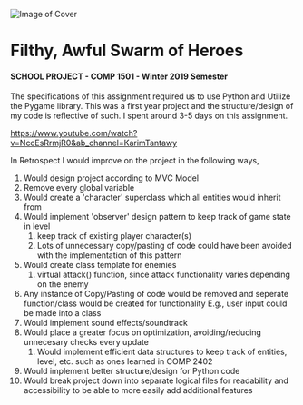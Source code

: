![Image of Cover](https://github.com/KarimTantawy/COMP1501-Filthy-Awful-Swarm-of-Heroes-Assignment-2-Python-Pygame/blob/master/Filthy%2C%20Awful%20Swarm%20of%20Heroes/assets/Main_Menu.png)
# Filthy, Awful Swarm of Heroes
#### SCHOOL PROJECT - COMP 1501 - Winter 2019 Semester
  The specifications of this assignment required us to use Python and Utilize the Pygame library. This was a first year project and the 
structure/design of my code is reflective of such. I spent around 3-5 days on this assignment.

https://www.youtube.com/watch?v=NccEsRrmjR0&ab_channel=KarimTantawy

In Retrospect I would improve on the project in the following ways,
1. Would design project according to MVC Model
1. Remove every global variable
1. Would create a 'character' superclass which all entities would inherit from
1. Would implement 'observer' design pattern to keep track of game state in level
   1. keep track of existing player character(s)
   1. Lots of unnecessary copy/pasting of code could have been avoided with the implementation of this pattern
1. Would create class template for enemies
   1. virtual attack() function, since attack functionality varies depending on the enemy
1. Any instance of Copy/Pasting of code would be removed and seperate function/class would be created for functionality
   E.g., user input could be made into a class 
1. Would implement sound effects/soundtrack
1. Would place a greater focus on optimization, avoiding/reducing unnecesary checks every update
   1. Would implement efficient data structures to keep track of entities, level, etc. such as ones learned in COMP 2402
1. Would implement better structure/design for Python code
1. Would break project down into separate logical files for readability and accessibility to be able to more easily add additional
features
